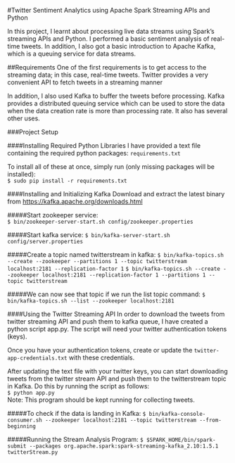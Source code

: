 #Twitter Sentiment Analytics using Apache Spark Streaming APIs and Python 

In this project, I learnt about processing live data streams using Spark’s streaming APIs and Python. I performed a basic sentiment analysis of real-time tweets. In addition, I also got a basic introduction to Apache Kafka, which is a queuing service for data streams. 

##Requirements
One of the first requirements is to get access to the streaming data; in this case, real-time tweets. Twitter provides a very 
convenient API to fetch tweets in a streaming manner 
 
In addition, I also used Kafka to buffer the tweets before processing. Kafka provides a distributed queuing service which can be used to store the data when the data creation rate is more than processing rate. It also has several other uses. 

###Project Setup 
 
####Installing Required Python Libraries 
I have provided a text file containing the required python packages: `requirements.txt`

To install all of these at once, simply run (only missing packages will be installed):    
`$ sudo pip install -r requirements.txt`
 
####Installing and Initializing Kafka 
Download and extract the latest binary from https://kafka.apache.org/downloads.html

#####Start zookeeper service:  
`$ bin/zookeeper-server-start.sh config/zookeeper.properties`
 
#####Start kafka service: 
`$ bin/kafka-server-start.sh config/server.properties`
 
#####Create a topic named twitterstream in kafka: 
`$ bin/kafka-topics.sh --create --zookeeper --partitions 1 --topic twitterstream localhost:2181 --replication-factor 1`
`$ bin/kafka-topics.sh --create --zookeeper localhost:2181 --replication-factor 1 --partitions 1 --topic twitterstream`

#####We can now see that topic if we run the list topic command: 
`$ bin/kafka-topics.sh --list --zookeeper localhost:2181`

####Using the Twitter Streaming API 
In order to download the tweets from twitter streaming API and push them to kafka queue, I have created a python script
app.py. The script will need your twitter authentication tokens (keys).

Once you have your authentication tokens, create or update the `twitter-app-credentials.txt` with these  credentials.

After updating the text file with your twitter keys, you can start downloading tweets from the twitter stream API and push them to the twitterstream topic in Kafka. Do this by running the script as follows:   
`$ python app.py`   
Note: This program should be kept running for collecting tweets. 
 
#####To check if the data is landing in Kafka: 
`$ bin/kafka-console-consumer.sh --zookeeper localhost:2181 --topic twitterstream --from-beginning`

#####Running the Stream Analysis Program:
`$ $SPARK_HOME/bin/spark-submit --packages org.apache.spark:spark-streaming-kafka_2.10:1.5.1 twitterStream.py`
